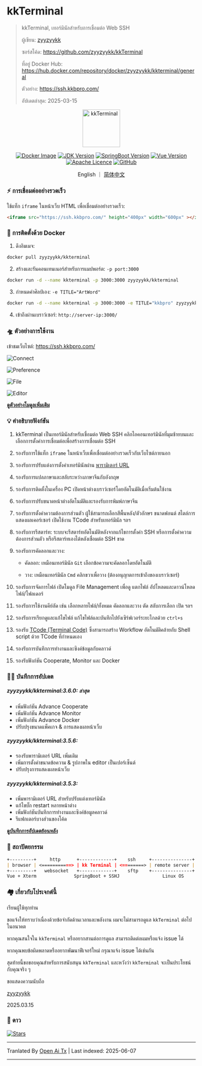 # kkTerminal

> kkTerminal, เทอร์มินัลสำหรับการเชื่อมต่อ Web SSH
>
> ผู้เขียน: [zyyzyykk](https://github.com/zyyzyykk/)
>
> ซอร์สโค้ด: https://github.com/zyyzyykk/kkTerminal
>
> ที่อยู่ Docker Hub: https://hub.docker.com/repository/docker/zyyzyykk/kkterminal/general
>
> ตัวอย่าง: https://ssh.kkbpro.com/
>
> อัปเดตล่าสุด: 2025-03-15
>

<p align="center"><a href="https://ssh.kkbpro.com/" target="_blank" rel="noopener noreferrer"><img width="100" src="https://kkbapps.oss-cn-shanghai.aliyuncs.com/logo/terminal.png" alt="kkTerminal"></a></p>

<p align="center">
  <a href="https://hub.docker.com/repository/docker/zyyzyykk/kkterminal/general"><img src="https://img.shields.io/docker/pulls/zyyzyykk/kkterminal?logo=docker" alt="Docker Image"></a>
  <a href="https://www.oracle.com/cn/java/technologies/downloads/#java8-windows"><img src="https://img.shields.io/badge/jdk-1.8-orange?logo=openjdk&logoColor=%23e3731c" alt="JDK Version"></a>
  <a href="https://spring.io/projects/spring-boot"><img src="https://img.shields.io/badge/springboot-2.7.15-green?color=6db33f&logo=springboot" alt="SpringBoot Version"></a>
  <a href="https://cn.vuejs.org/"><img src="https://img.shields.io/badge/vue-3.x-green?color=42b883&logo=vue.js" alt="Vue Version"></a>
  <a href="https://www.apache.org/licenses/"><img src="https://img.shields.io/badge/licence-Apache-red?logo=apache&logoColor=%23D22128" alt="Apache Licence"></a>
  <a href="https://github.com/zyyzyykk/kkTerminal"><img src="https://img.shields.io/github/stars/zyyzyykk/kkterminal" alt="GitHub"></a>
</p>
<p align="center">English ｜ <a href="https://raw.githubusercontent.com/zyyzyykk/kkTerminal/master/doc/zh_CN/README.md" >简体中文</a></p>

### ⚡ การเชื่อมต่ออย่างรวดเร็ว

ใช้แท็ก `iframe` ในหน้าเว็บ HTML เพื่อเชื่อมต่ออย่างรวดเร็ว:

```html
<iframe src="https://ssh.kkbpro.com/" height="400px" width="600px" ></iframe>
```

### 🐳 การติดตั้งด้วย Docker

1. ดึงอิมเมจ:

```bash
docker pull zyyzyykk/kkterminal
```

2. สร้างและรันคอนเทนเนอร์สำหรับการแมปพอร์ต: `-p port:3000`

```bash
docker run -d --name kkterminal -p 3000:3000 zyyzyykk/kkterminal
```

3. กำหนดคำศิลป์เอง: `-e TITLE="ArtWord"`

```bash
docker run -d --name kkterminal -p 3000:3000 -e TITLE="kkbpro" zyyzyykk/kkterminal
```

4. เข้าถึงผ่านเบราว์เซอร์: `http://server-ip:3000/`

### 🛸 ตัวอย่างการใช้งาน

เข้าชมเว็บไซต์: https://ssh.kkbpro.com/

![Connect](https://kkbapps.oss-cn-shanghai.aliyuncs.com/terminal/3.6.0/en/Connect.png)

![Preference](https://kkbapps.oss-cn-shanghai.aliyuncs.com/terminal/3.6.0/en/Preference.png)

![File](https://kkbapps.oss-cn-shanghai.aliyuncs.com/terminal/3.6.0/en/File.png)

![Editor](https://kkbapps.oss-cn-shanghai.aliyuncs.com/terminal/3.6.0/en/Editor.png)

[**ดูตัวอย่างโมดูลเพิ่มเติม**](https://raw.githubusercontent.com/zyyzyykk/kkTerminal/master/doc/en_US/MODULE.md)

### 💡 คำอธิบายฟังก์ชัน

1. kkTerminal เป็นเทอร์มินัลสำหรับเชื่อมต่อ Web SSH คลิกไอคอนเทอร์มินัลที่มุมซ้ายบนและเลือกการตั้งค่าการเชื่อมต่อเพื่อสร้างการเชื่อมต่อ SSH

2. รองรับการใช้แท็ก `iframe` ในหน้าเว็บเพื่อเชื่อมต่ออย่างรวดเร็วกับเว็บไซต์ภายนอก

3. รองรับการปรับแต่งการตั้งค่าเทอร์มินัลผ่าน [พารามิเตอร์ URL](https://raw.githubusercontent.com/zyyzyykk/kkTerminal/master/doc/en_US/PARAMS.md)

4. รองรับการแปลภาษาและสลับระหว่างภาษาจีนกับอังกฤษ

5. รองรับการติดตั้งในเครื่อง PC เปิดหน้าต่างเบราว์เซอร์โดยอัตโนมัติเมื่อเริ่มต้นใช้งาน

6. รองรับการปรับขนาดหน้าต่างอัตโนมัติและรองรับการพิมพ์ภาษาจีน

7. รองรับการตั้งค่าความต้องการส่วนตัว ผู้ใช้สามารถเลือกสีพื้นหลัง/ตัวอักษร ขนาดฟอนต์ สไตล์การแสดงผลเคอร์เซอร์ เปิดใช้งาน TCode สำหรับเทอร์มินัล ฯลฯ

8. รองรับการรีสตาร์ท: ระบบจะรีสตาร์ทอัตโนมัติหลังจากแก้ไขการตั้งค่า SSH หรือการตั้งค่าความต้องการส่วนตัว หรือรีสตาร์ทเองได้หลังเชื่อมต่อ SSH ขาด

9. รองรับการคัดลอกและวาง:

   - คัดลอก: เหมือนเทอร์มินัล `Git` เลือกข้อความจะคัดลอกโดยอัตโนมัติ

   - วาง: เหมือนเทอร์มินัล `Cmd` คลิกขวาเพื่อวาง (ต้องอนุญาตการเข้าถึงของเบราว์เซอร์)


9. รองรับการจัดการไฟล์ เปิดโมดูล File Management เพื่อดู แตกไฟล์ อัปโหลดและดาวน์โหลดไฟล์/โฟลเดอร์

10. รองรับการใช้งานคีย์ลัด เช่น เลือกหลายไฟล์/ทั้งหมด คัดลอกและวาง ตัด สลับการเลือก เปิด ฯลฯ

11. รองรับการเรียกดูและแก้ไขไฟล์ แก้ไขไฟล์และบันทึกไปยังเซิร์ฟเวอร์ระยะไกลด้วย `ctrl+s`

12. รองรับ [TCode (Terminal Code)](https://raw.githubusercontent.com/zyyzyykk/kkTerminal/master/doc/en_US/TCODE.md) ซึ่งสามารถสร้าง Workflow อัตโนมัติคล้ายกับ Shell script ด้วย TCode ที่กำหนดเอง

13. รองรับการบันทึกการทำงานและซิงค์ข้อมูลกับคลาวด์

14. รองรับฟังก์ชัน Cooperate, Monitor และ Docker

### 👨‍💻 บันทึกการอัปเดต

##### zyyzyykk/kkterminal:3.6.0: ล่าสุด

- เพิ่มฟังก์ชัน Advance Cooperate
- เพิ่มฟังก์ชัน Advance Monitor
- เพิ่มฟังก์ชัน Advance Docker
- ปรับปรุงขนาดแพ็คเกจ & การแสดงผลหน้าเว็บ

##### zyyzyykk/kkterminal:3.5.6: 

- รองรับพารามิเตอร์ URL เพิ่มเติม
- เพิ่มการตั้งค่าขนาดข้อความ & รูปภาพใน editor เป็นเปอร์เซ็นต์
- ปรับปรุงการแสดงผลหน้าเว็บ

##### zyyzyykk/kkterminal:3.5.3: 

- เพิ่มพารามิเตอร์ URL สำหรับปรับแต่งเทอร์มินัล
- แก้ไขบั๊ก restart หลายหน้าต่าง
- เพิ่มฟังก์ชันบันทึกการทำงานและซิงค์ข้อมูลคลาวด์
- รีแฟกเตอร์บางส่วนของโค้ด

[**ดูบันทึกการอัปเดตย้อนหลัง**](https://raw.githubusercontent.com/zyyzyykk/kkTerminal/master/doc/en_US/UPDATE.md)

### 🧬 สถาปัตยกรรม

```markdown
+---------+     http      +-------------+    ssh     +---------------+
| browser | <===========> | kk Terminal | <========> | remote server |
+---------+   websocket   +-------------+    sftp    +---------------+
Vue + Xterm              SpringBoot + SSHJ                Linux OS    
```

### 🏘️ เกี่ยวกับโปรเจกต์นี้

เรียนผู้ใช้ทุกท่าน

ขอแจ้งให้ทราบว่าเนื่องด้วยข้อจำกัดด้านเวลาและพลังงาน ผมจะไม่สามารถดูแล `kkTerminal` ต่อไปในอนาคต

หากคุณสนใจใน `kkTerminal` หรืออยากสานต่อการดูแล สามารถติดต่อผมหรือแจ้ง issue ได้

หากคุณพบข้อผิดพลาดหรืออยากพัฒนาฟีเจอร์ใหม่ กรุณาแจ้ง issue ได้เช่นกัน

สุดท้ายนี้ขอขอบคุณสำหรับการสนับสนุน `kkTerminal` และหวังว่า `kkTerminal` จะเป็นประโยชน์กับคุณจริง ๆ

ขอแสดงความนับถือ

[zyyzyykk](https://github.com/zyyzyykk/)

2025.03.15

### 🌟 ดาว

[![Stars](https://starchart.cc/zyyzyykk/kkTerminal.svg?variant=adaptive)](https://starchart.cc/zyyzyykk/kkTerminal)

---

Tranlated By [Open Ai Tx](https://github.com/OpenAiTx/OpenAiTx) | Last indexed: 2025-06-07

---